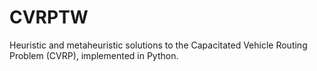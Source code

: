 # CVRPTW
Heuristic and metaheuristic solutions to the Capacitated Vehicle Routing Problem (CVRP), implemented in Python.

